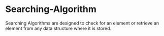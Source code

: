 # Searching-Algorithm
Searching Algorithms are designed to check for an element or retrieve an element from any data structure where it is stored.
